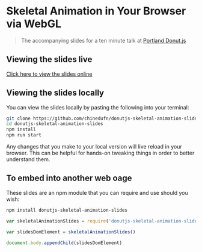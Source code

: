 Skeletal Animation in Your Browser via WebGL
============================================

> The accompanying slides for a ten minute talk at [Portland Donut.js](http://donutjs.club/)

## Viewing the slides live

[Click here to view the slides online]()

## Viewing the slides locally

You can view the slides locally by pasting the following into your terminal:

```sh
git clone https://github.com/chinedufn/donutjs-skeletal-animation-slides
cd donutjs-skeletal-animation-slides
npm install
npm run start
```

Any changes that you make to your local version will live reload in your browser.
This can be helpful for hands-on tweaking things in order to better understand them.

## To embed into another web oage

These slides are an npm module that you can require and use should you wish:

```sh
npm install donutjs-skeletal-animation-slides
```

```js
var skeletalAnimationSlides = require('donutjs-skeletal-animation-slides')

var slidesDomElement = skeletalAnimationSlides()

document.body.appendChild(slidesDomElement)
```
